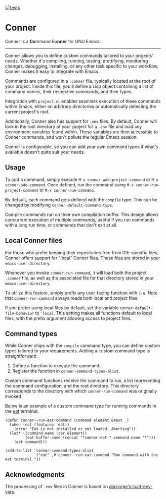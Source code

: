 [![tests](https://github.com/tralph3/conner/actions/workflows/tests.yml/badge.svg)](https://github.com/tralph3/conner/actions/workflows/tests.yml)


# Conner

Conner is a **Co**mmand Ru**nner** for GNU Emacs.

---

Conner allows you to define custom commands tailored to your projects'
needs. Whether it's compiling, running, testing, prettifying,
monitoring changes, debugging, installing, or any other task specific
to your workflow, Conner makes it easy to integrate with Emacs.

Commands are configured in a `.conner` file, typically located at the
root of your project. Inside this file, you'll define a Lisp object
containing a list of command names, their respective commands, and
their types.

Integration with `project.el` enables seamless execution of these
commands within Emacs, either on arbitrary directories or
automatically detecting the current project's root.

Additionally, Conner also has support for `.env` files. By default,
Conner will look in the root directory of your project for a `.env`
file and load any environment variables found within. These variables
are then accessible to Conner commands, and won't pollute the regular
Emacs session.

Conner is configurable, so you can add your own command types if
what's available doesn't quite suit your needs.


## Usage

To add a command, simply execute `M-x conner-add-project-command` or
`M-x conner-add-command`. Once defined, run the command using `M-x
conner-run-project-command` or `M-x conner-run-command`.

By default, each command gets defined with the `compile` type. This
can be changed by modifying `conner-default-command-type`.

Compile commands run on their own compilation buffer. This design
allows concurrent execution of multiple commands, useful if you run
commands with a long run time, or commands that don't exit at all.


## Local Conner files

For those who prefer keeping their repositories free from IDE-specific
files, Conner offers support for "local" Conner files. These files are
stored in your `emacs-user-directory`.

Whenever you invoke `conner-run-command`, it will load both the
project `.conner` file, as well as the associated file for that
directory stored in your `emacs-user-directory`.

To utilize this feature, simply prefix any user-facing function with
`C-u`. Note that `conner-run-command` always reads both local and
project files.

If you prefer using local files by default, set the variable
`conner-default-file-behavior` to `'local`. This setting makes all
functions default to local files, with the prefix argument allowing
access to project files.


## Command types

While Conner ships with the `compile` command type, you can define
custom types tailored to your requirements. Adding a custom command
type is straightforward:

1. Define a function to execute the command.
2. Register the function in `conner-command-types-alist`.

Custom command functions receive the command to run, a list
representing the command configuration, and the root directory. This
directory corresponds to the directory with which `conner-run-command`
was originally invoked.

Below is an example of a custom command type for running commands in
the [eat](https://codeberg.org/akib/emacs-eat) terminal:

```emacs-lisp
(defun conner--run-eat-command (command element &rest _)
  (when (not (featurep 'eat))
    (error "Eat is not installed or not loaded. Aborting"))
  (let* ((command-name (car element))
         (eat-buffer-name (concat "*conner-eat-" command-name "*")))
    (eat command)))

(add-to-list 'conner-command-types-alist
             `("eat" ,#'conner--run-eat-command "Run command with the eat terminal."))
```


## Acknowledgments

The processing of `.env` files in Conner is based on [diasjorge's
load-env-vars](https://github.com/diasjorge/emacs-load-env-vars).
